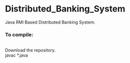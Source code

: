 # Distributed_Banking_System

Java RMI Based Distributed Banking System.

### To compile:
<br>
Download the repository. <br>
javac *.java <br>


